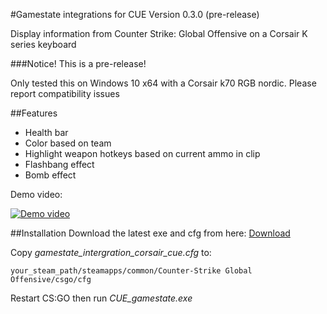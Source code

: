 #Gamestate integrations for CUE
Version 0.3.0 (pre-release)

Display information from Counter Strike: Global Offensive on a Corsair K series keyboard

###Notice!
This is a pre-release!

Only tested this on Windows 10 x64 with a Corsair k70 RGB nordic. Please report compatibility issues

##Features
* Health bar
* Color based on team
* Highlight weapon hotkeys based on current ammo in clip
* Flashbang effect
* Bomb effect

Demo video:

[![Demo video](http://img.youtube.com/vi/9BUtHYMnrhk/0.jpg)](http://www.youtube.com/watch?v=9BUtHYMnrhk)

##Installation 
Download the latest exe and cfg from here: [Download](https://github.com/Fire-Proof/cue-csgo/releases/latest)

Copy _gamestate_intergration_corsair_cue.cfg_ to:

```
your_steam_path/steamapps/common/Counter-Strike Global Offensive/csgo/cfg
```

Restart CS:GO then run _CUE_gamestate.exe_

